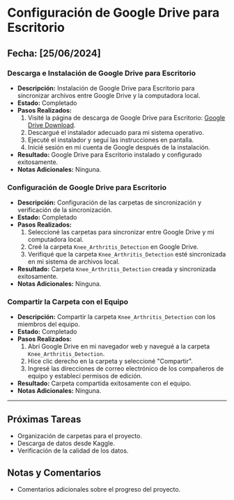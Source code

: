 # Configuración de Google Drive para Escritorio

## Fecha: [25/06/2024]

### Descarga e Instalación de Google Drive para Escritorio
- **Descripción:** Instalación de Google Drive para Escritorio para sincronizar archivos entre Google Drive y la computadora local.
- **Estado:** Completado
- **Pasos Realizados:**
  1. Visité la página de descarga de Google Drive para Escritorio: [Google Drive Download](https://www.google.com/drive/download/).
  2. Descargué el instalador adecuado para mi sistema operativo.
  3. Ejecuté el instalador y seguí las instrucciones en pantalla.
  4. Inicié sesión en mi cuenta de Google después de la instalación.
- **Resultado:** Google Drive para Escritorio instalado y configurado exitosamente.
- **Notas Adicionales:** Ninguna.

### Configuración de Google Drive para Escritorio
- **Descripción:** Configuración de las carpetas de sincronización y verificación de la sincronización.
- **Estado:** Completado
- **Pasos Realizados:**
  1. Seleccioné las carpetas para sincronizar entre Google Drive y mi computadora local.
  2. Creé la carpeta `Knee_Arthritis_Detection` en Google Drive.
  3. Verifiqué que la carpeta `Knee_Arthritis_Detection` esté sincronizada en mi sistema de archivos local.
- **Resultado:** Carpeta `Knee_Arthritis_Detection` creada y sincronizada exitosamente.
- **Notas Adicionales:** Ninguna.

### Compartir la Carpeta con el Equipo
- **Descripción:** Compartir la carpeta `Knee_Arthritis_Detection` con los miembros del equipo.
- **Estado:** Completado
- **Pasos Realizados:**
  1. Abrí Google Drive en mi navegador web y navegué a la carpeta `Knee_Arthritis_Detection`.
  2. Hice clic derecho en la carpeta y seleccioné "Compartir".
  3. Ingresé las direcciones de correo electrónico de los compañeros de equipo y establecí permisos de edición.
- **Resultado:** Carpeta compartida exitosamente con el equipo.
- **Notas Adicionales:** Ninguna.

---

## Próximas Tareas
- Organización de carpetas para el proyecto.
- Descarga de datos desde Kaggle.
- Verificación de la calidad de los datos.

## Notas y Comentarios
- Comentarios adicionales sobre el progreso del proyecto.
